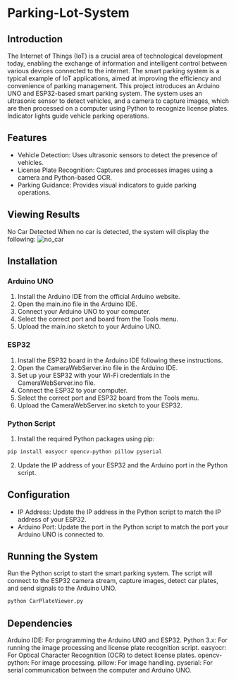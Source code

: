 # Parking-Lot-System

## Introduction
The Internet of Things (IoT) is a crucial area of technological development today, enabling the exchange of information and intelligent control between various devices connected to the internet. The smart parking system is a typical example of IoT applications, aimed at improving the efficiency and convenience of parking management. This project introduces an Arduino UNO and ESP32-based smart parking system. The system uses an ultrasonic sensor to detect vehicles, and a camera to capture images, which are then processed on a computer using Python to recognize license plates. Indicator lights guide vehicle parking operations.

## Features
- Vehicle Detection: Uses ultrasonic sensors to detect the presence of vehicles.
- License Plate Recognition: Captures and processes images using a camera and Python-based OCR.
- Parking Guidance: Provides visual indicators to guide parking operations.

## Viewing Results
No Car Detected
When no car is detected, the system will display the following:
![no_car](https://github.com/nighteraser/Parking-Lot-System/assets/110598750/19aa121a-047d-40c0-9836-8afe27181d84)


## Installation
### Arduino UNO
1. Install the Arduino IDE from the official Arduino website.
2. Open the main.ino file in the Arduino IDE.
3. Connect your Arduino UNO to your computer.
4. Select the correct port and board from the Tools menu.
5. Upload the main.ino sketch to your Arduino UNO.
### ESP32
1. Install the ESP32 board in the Arduino IDE following these instructions.
2. Open the CameraWebServer.ino file in the Arduino IDE.
3. Set up your ESP32 with your Wi-Fi credentials in the CameraWebServer.ino file.
4. Connect the ESP32 to your computer.
5. Select the correct port and ESP32 board from the Tools menu.
6. Upload the CameraWebServer.ino sketch to your ESP32.
### Python Script
1. Install the required Python packages using pip:
``` sh
pip install easyocr opencv-python pillow pyserial
```
2. Update the IP address of your ESP32 and the Arduino port in the Python script.

## Configuration
- IP Address: Update the IP address in the Python script to match the IP address of your ESP32.
- Arduino Port: Update the port in the Python script to match the port your Arduino UNO is connected to.
## Running the System
Run the Python script to start the smart parking system. The script will connect to the ESP32 camera stream, capture images, detect car plates, and send signals to the Arduino UNO.
``` sh
python CarPlateViewer.py
```
## Dependencies
Arduino IDE: For programming the Arduino UNO and ESP32.
Python 3.x: For running the image processing and license plate recognition script.
easyocr: For Optical Character Recognition (OCR) to detect license plates.
opencv-python: For image processing.
pillow: For image handling.
pyserial: For serial communication between the computer and Arduino UNO.
